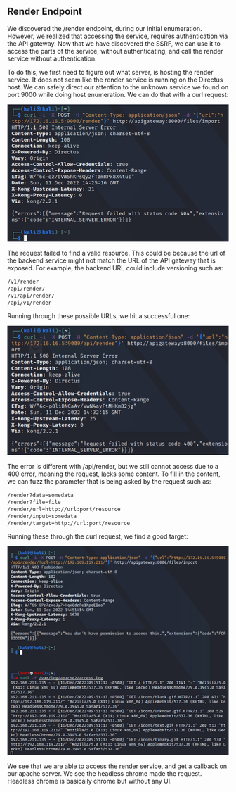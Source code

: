 ## Render Endpoint

We discovered the /render endpoint, during our initial enumeration.
However, we realized that accessing the service, requires authentication via the API gateway.
Now that we have discovered the SSRF, we can use it to access the parts of the service, without authenticating, and call the render service without authentication.

To do this, we first need to figure out what server, is hosting the render service.
It does not seem like the render service is running on the Directus host.
We can safely direct our attention to the unknown service we found on port 9000 while doing host enumeration. We can do that with a curl request:

![](../../03.%20Screenshots/t9-ss21.png)

The request failed to find a valid resource.
This could be because the url of the backend service might not match the URL of the API gateway that is exposed.
For example, the backend URL could include versioning such as:

```url
/v1/render
/api/render/
/v1/api/render/
/api/v1/render
```

Running through these possible URLs, we hit a successful one:

![](../../03.%20Screenshots/t9-ss22.png)

The error is different with /api/render, but we still cannot access due to a 400 error, meaning the request, lacks some content.
To fill in the content, we can fuzz the parameter that is being asked by the request such as:

```url
/render?data=somedata
/render?file=file
/render/url=http://url:port/resource
/render/input=somedata
/render/target=http://url:port/resource
```

Running these through the curl request, we find a good target:

![](../../03.%20Screenshots/t9-ss23.png)

We see that we are able to access the render service, and get a callback on our apache server.
We see the headless chrome made the request.
Headless chrome is basically chrome but without any UI.